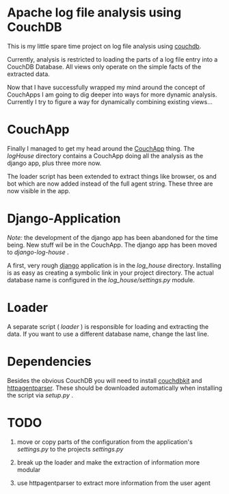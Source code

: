 # Apache log file analysis using CouchDB

This is my little spare time project on log file analysis using [couchdb][cdb].

Currently, analysis is restricted to loading the parts of a log file entry
into a CouchDB Database. All views only operate on the simple facts of the
extracted data.

Now that I have successfully wrapped my mind around the concept of CouchApps I
am going to dig deeper into ways for more dynamic analysis. Currently I try to
figure a way for dynamically combining existing views...

# CouchApp

Finally I managed to get my head around the [CouchApp][couchapp] thing. The
*logHouse* directory contains a CouchApp doing all the analysis as the django
app, plus three more now.

The loader script has been extended to extract things like browser, os and bot
which are now added instead of the full agent string. These three are now
visible in the app.

[couchapp]: http://github.com/couchapp/couchapp

# Django-Application

*Note:* the development of the django app has been abandoned for the time
being. New stuff wil be in the CouchApp. The django app has been moved to
*django-log-house* .

A first, very rough [django][dj] application is in the *log_house* directory.
Installing is as easy as creating a symbolic link in your project directory.
The actual database name is configured in the *log_house/settings.py* module.

# Loader

A separate script ( *loader* ) is responsible for loading and extracting the
data. If you want to use a different database name, change the last line.

# Dependencies

Besides the obvious CouchDB you will need to install [couchdbkit][cdbkit] and
[httpagentparser][httpap]. These should be downloaded automatically when
installing the script via *setup.py* .

# TODO

 1. move or copy parts of the configuration from the application's
     *settings.py* to the projects *settings.py*

 2. break up the loader and make the extraction of information more modular

 3. use httpagentparser to extract more information from the user agent

[cdb]: http://couchdb.apache.org
[dj]: http://www.djangoproject.com
[cdbkit]: http://www.couchdbkit.com
[httpap]: http://pypi.python.org/pypi/httpagentparser/0.7
